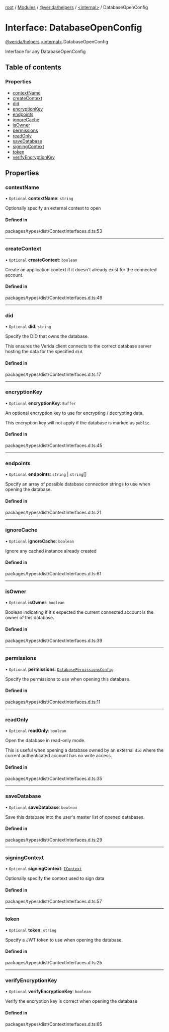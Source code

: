 [root](../README.md) / [Modules](../modules.md) / [@verida/helpers](../modules/verida_helpers.md) / [<internal\>](../modules/verida_helpers._internal_.md) / DatabaseOpenConfig

# Interface: DatabaseOpenConfig

[@verida/helpers](../modules/verida_helpers.md).[<internal\>](../modules/verida_helpers._internal_.md).DatabaseOpenConfig

Interface for any DatabaseOpenConfig

## Table of contents

### Properties

- [contextName](verida_helpers._internal_.DatabaseOpenConfig.md#contextname)
- [createContext](verida_helpers._internal_.DatabaseOpenConfig.md#createcontext)
- [did](verida_helpers._internal_.DatabaseOpenConfig.md#did)
- [encryptionKey](verida_helpers._internal_.DatabaseOpenConfig.md#encryptionkey)
- [endpoints](verida_helpers._internal_.DatabaseOpenConfig.md#endpoints)
- [ignoreCache](verida_helpers._internal_.DatabaseOpenConfig.md#ignorecache)
- [isOwner](verida_helpers._internal_.DatabaseOpenConfig.md#isowner)
- [permissions](verida_helpers._internal_.DatabaseOpenConfig.md#permissions)
- [readOnly](verida_helpers._internal_.DatabaseOpenConfig.md#readonly)
- [saveDatabase](verida_helpers._internal_.DatabaseOpenConfig.md#savedatabase)
- [signingContext](verida_helpers._internal_.DatabaseOpenConfig.md#signingcontext)
- [token](verida_helpers._internal_.DatabaseOpenConfig.md#token)
- [verifyEncryptionKey](verida_helpers._internal_.DatabaseOpenConfig.md#verifyencryptionkey)

## Properties

### contextName

• `Optional` **contextName**: `string`

Optionally specify an external context to open

#### Defined in

packages/types/dist/ContextInterfaces.d.ts:53

___

### createContext

• `Optional` **createContext**: `boolean`

Create an application context if it doesn't already exist for the connected account.

#### Defined in

packages/types/dist/ContextInterfaces.d.ts:49

___

### did

• `Optional` **did**: `string`

Specify the DID that owns the database.

This ensures the Verida client connects to the correct database server hosting the data for the specified `did`.

#### Defined in

packages/types/dist/ContextInterfaces.d.ts:17

___

### encryptionKey

• `Optional` **encryptionKey**: `Buffer`

An optional encryption key to use for encrypting / decrypting data.

This encryption key will not apply if the database is marked as `public`.

#### Defined in

packages/types/dist/ContextInterfaces.d.ts:45

___

### endpoints

• `Optional` **endpoints**: `string` \| `string`[]

Specify an array of possible database connection strings to use when opening the database.

#### Defined in

packages/types/dist/ContextInterfaces.d.ts:21

___

### ignoreCache

• `Optional` **ignoreCache**: `boolean`

Ignore any cached instance already created

#### Defined in

packages/types/dist/ContextInterfaces.d.ts:61

___

### isOwner

• `Optional` **isOwner**: `boolean`

Boolean indicating if it's expected the current connected account is the owner of this database.

#### Defined in

packages/types/dist/ContextInterfaces.d.ts:39

___

### permissions

• `Optional` **permissions**: [`DatabasePermissionsConfig`](verida_helpers._internal_.DatabasePermissionsConfig.md)

Specify the permissions to use when opening this database.

#### Defined in

packages/types/dist/ContextInterfaces.d.ts:11

___

### readOnly

• `Optional` **readOnly**: `boolean`

Open the database in read-only mode.

This is useful when opening a database owned by an external `did` where the current authenticated account has no write access.

#### Defined in

packages/types/dist/ContextInterfaces.d.ts:35

___

### saveDatabase

• `Optional` **saveDatabase**: `boolean`

Save this database into the user's master list of opened databases.

#### Defined in

packages/types/dist/ContextInterfaces.d.ts:29

___

### signingContext

• `Optional` **signingContext**: [`IContext`](verida_helpers._internal_.IContext.md)

Optionally specify the context used to sign data

#### Defined in

packages/types/dist/ContextInterfaces.d.ts:57

___

### token

• `Optional` **token**: `string`

Specify a JWT token to use when opening the database.

#### Defined in

packages/types/dist/ContextInterfaces.d.ts:25

___

### verifyEncryptionKey

• `Optional` **verifyEncryptionKey**: `boolean`

Verify the encryption key is correct when opening the database

#### Defined in

packages/types/dist/ContextInterfaces.d.ts:65
